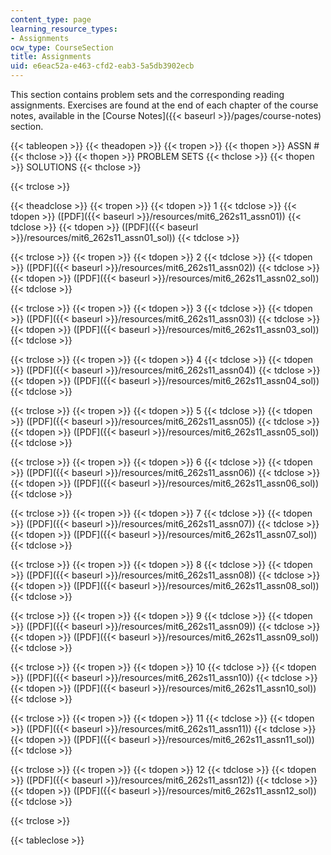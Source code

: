 ```yaml
---
content_type: page
learning_resource_types:
- Assignments
ocw_type: CourseSection
title: Assignments
uid: e6eac52a-e463-cfd2-eab3-5a5db3902ecb
---
```


This section contains problem sets and the corresponding reading assignments. Exercises are found at the end of each chapter of the course notes, available in the [Course Notes]({{< baseurl >}}/pages/course-notes) section.

{{< tableopen >}}
{{< theadopen >}}
{{< tropen >}}
{{< thopen >}}
ASSN #
{{< thclose >}}
{{< thopen >}}
PROBLEM SETS
{{< thclose >}}
{{< thopen >}}
SOLUTIONS
{{< thclose >}}

{{< trclose >}}

{{< theadclose >}}
{{< tropen >}}
{{< tdopen >}}
1
{{< tdclose >}}
{{< tdopen >}}
([PDF]({{< baseurl >}}/resources/mit6_262s11_assn01))
{{< tdclose >}}
{{< tdopen >}}
([PDF]({{< baseurl >}}/resources/mit6_262s11_assn01_sol))
{{< tdclose >}}

{{< trclose >}}
{{< tropen >}}
{{< tdopen >}}
2
{{< tdclose >}}
{{< tdopen >}}
([PDF]({{< baseurl >}}/resources/mit6_262s11_assn02))
{{< tdclose >}}
{{< tdopen >}}
([PDF]({{< baseurl >}}/resources/mit6_262s11_assn02_sol))
{{< tdclose >}}

{{< trclose >}}
{{< tropen >}}
{{< tdopen >}}
3
{{< tdclose >}}
{{< tdopen >}}
([PDF]({{< baseurl >}}/resources/mit6_262s11_assn03))
{{< tdclose >}}
{{< tdopen >}}
([PDF]({{< baseurl >}}/resources/mit6_262s11_assn03_sol))
{{< tdclose >}}

{{< trclose >}}
{{< tropen >}}
{{< tdopen >}}
4
{{< tdclose >}}
{{< tdopen >}}
([PDF]({{< baseurl >}}/resources/mit6_262s11_assn04))
{{< tdclose >}}
{{< tdopen >}}
([PDF]({{< baseurl >}}/resources/mit6_262s11_assn04_sol))
{{< tdclose >}}

{{< trclose >}}
{{< tropen >}}
{{< tdopen >}}
5
{{< tdclose >}}
{{< tdopen >}}
([PDF]({{< baseurl >}}/resources/mit6_262s11_assn05))
{{< tdclose >}}
{{< tdopen >}}
([PDF]({{< baseurl >}}/resources/mit6_262s11_assn05_sol))
{{< tdclose >}}

{{< trclose >}}
{{< tropen >}}
{{< tdopen >}}
6
{{< tdclose >}}
{{< tdopen >}}
([PDF]({{< baseurl >}}/resources/mit6_262s11_assn06))
{{< tdclose >}}
{{< tdopen >}}
([PDF]({{< baseurl >}}/resources/mit6_262s11_assn06_sol))
{{< tdclose >}}

{{< trclose >}}
{{< tropen >}}
{{< tdopen >}}
7
{{< tdclose >}}
{{< tdopen >}}
([PDF]({{< baseurl >}}/resources/mit6_262s11_assn07))
{{< tdclose >}}
{{< tdopen >}}
([PDF]({{< baseurl >}}/resources/mit6_262s11_assn07_sol))
{{< tdclose >}}

{{< trclose >}}
{{< tropen >}}
{{< tdopen >}}
8
{{< tdclose >}}
{{< tdopen >}}
([PDF]({{< baseurl >}}/resources/mit6_262s11_assn08))
{{< tdclose >}}
{{< tdopen >}}
([PDF]({{< baseurl >}}/resources/mit6_262s11_assn08_sol))
{{< tdclose >}}

{{< trclose >}}
{{< tropen >}}
{{< tdopen >}}
9
{{< tdclose >}}
{{< tdopen >}}
([PDF]({{< baseurl >}}/resources/mit6_262s11_assn09))
{{< tdclose >}}
{{< tdopen >}}
([PDF]({{< baseurl >}}/resources/mit6_262s11_assn09_sol))
{{< tdclose >}}

{{< trclose >}}
{{< tropen >}}
{{< tdopen >}}
10
{{< tdclose >}}
{{< tdopen >}}
([PDF]({{< baseurl >}}/resources/mit6_262s11_assn10))
{{< tdclose >}}
{{< tdopen >}}
([PDF]({{< baseurl >}}/resources/mit6_262s11_assn10_sol))
{{< tdclose >}}

{{< trclose >}}
{{< tropen >}}
{{< tdopen >}}
11
{{< tdclose >}}
{{< tdopen >}}
([PDF]({{< baseurl >}}/resources/mit6_262s11_assn11))
{{< tdclose >}}
{{< tdopen >}}
([PDF]({{< baseurl >}}/resources/mit6_262s11_assn11_sol))
{{< tdclose >}}

{{< trclose >}}
{{< tropen >}}
{{< tdopen >}}
12
{{< tdclose >}}
{{< tdopen >}}
([PDF]({{< baseurl >}}/resources/mit6_262s11_assn12))
{{< tdclose >}}
{{< tdopen >}}
([PDF]({{< baseurl >}}/resources/mit6_262s11_assn12_sol))
{{< tdclose >}}

{{< trclose >}}

{{< tableclose >}}